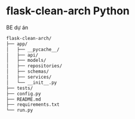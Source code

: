 # flask-clean-arch Python 
BE dự án

```bash
flask-clean-arch/
├── app/
│   ├── __pycache__/
│   ├── api/
│   ├── models/
│   ├── repositories/
│   ├── schemas/
│   ├── services/
│   └── __init__.py
├── tests/
├── config.py
├── README.md
├── requirements.txt
└── run.py
```
